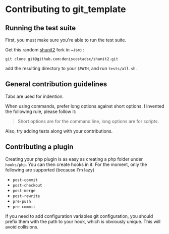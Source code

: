 # Contributing to git_template

## Running the test suite

First, you must make sure you're able to run the test suite.

Get this random [shunit2][1] fork in ~/src :

    git clone git@github.com:deniscostadsc/shunit2.git

add the resulting directory to your `$PATH`, and run `tests/all.sh`.

## General contribution guidelines

Tabs are used for indention.

When using commands, prefer long options against short options. I invented the
following rule, please follow it:

> Short options are for the command line, long options are for scripts.

Also, try adding tests along with your contributions.

## Contributing a plugin

Creating your php plugin is as easy as creating a php folder under `hooks/php`.
You can then create hooks in it. For the moment, only the following are supported
(because I'm lazy)

* `post-commit`
* `post-checkout`
* `post-merge`
* `post-rewrite`
* `pre-push`
* `pre-commit`

If you need to add configuration variables git configuration, you should prefix
them with the path to your hook, which is obviously unique. This will avoid
collisions.

[1]: https://code.google.com/p/shunit2/
